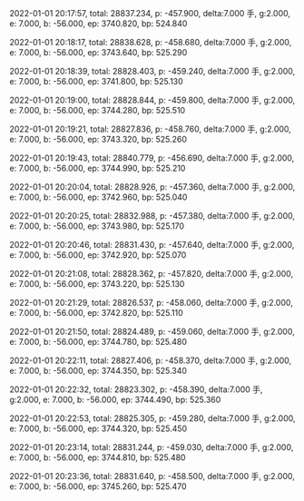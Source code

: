 2022-01-01 20:17:57, total: 28837.234, p: -457.900, delta:7.000 手, g:2.000, e: 7.000, b: -56.000, ep: 3740.820, bp: 524.840

2022-01-01 20:18:17, total: 28838.628, p: -458.680, delta:7.000 手, g:2.000, e: 7.000, b: -56.000, ep: 3743.640, bp: 525.290

2022-01-01 20:18:39, total: 28828.403, p: -459.240, delta:7.000 手, g:2.000, e: 7.000, b: -56.000, ep: 3741.800, bp: 525.130

2022-01-01 20:19:00, total: 28828.844, p: -459.800, delta:7.000 手, g:2.000, e: 7.000, b: -56.000, ep: 3744.280, bp: 525.510

2022-01-01 20:19:21, total: 28827.836, p: -458.760, delta:7.000 手, g:2.000, e: 7.000, b: -56.000, ep: 3743.320, bp: 525.260

2022-01-01 20:19:43, total: 28840.779, p: -456.690, delta:7.000 手, g:2.000, e: 7.000, b: -56.000, ep: 3744.990, bp: 525.210

2022-01-01 20:20:04, total: 28828.926, p: -457.360, delta:7.000 手, g:2.000, e: 7.000, b: -56.000, ep: 3742.960, bp: 525.040

2022-01-01 20:20:25, total: 28832.988, p: -457.380, delta:7.000 手, g:2.000, e: 7.000, b: -56.000, ep: 3743.980, bp: 525.170

2022-01-01 20:20:46, total: 28831.430, p: -457.640, delta:7.000 手, g:2.000, e: 7.000, b: -56.000, ep: 3742.920, bp: 525.070

2022-01-01 20:21:08, total: 28828.362, p: -457.820, delta:7.000 手, g:2.000, e: 7.000, b: -56.000, ep: 3743.220, bp: 525.130

2022-01-01 20:21:29, total: 28826.537, p: -458.060, delta:7.000 手, g:2.000, e: 7.000, b: -56.000, ep: 3742.820, bp: 525.110

2022-01-01 20:21:50, total: 28824.489, p: -459.060, delta:7.000 手, g:2.000, e: 7.000, b: -56.000, ep: 3744.780, bp: 525.480

2022-01-01 20:22:11, total: 28827.406, p: -458.370, delta:7.000 手, g:2.000, e: 7.000, b: -56.000, ep: 3744.350, bp: 525.340

2022-01-01 20:22:32, total: 28823.302, p: -458.390, delta:7.000 手, g:2.000, e: 7.000, b: -56.000, ep: 3744.490, bp: 525.360

2022-01-01 20:22:53, total: 28825.305, p: -459.280, delta:7.000 手, g:2.000, e: 7.000, b: -56.000, ep: 3744.320, bp: 525.450

2022-01-01 20:23:14, total: 28831.244, p: -459.030, delta:7.000 手, g:2.000, e: 7.000, b: -56.000, ep: 3744.810, bp: 525.480

2022-01-01 20:23:36, total: 28831.640, p: -458.500, delta:7.000 手, g:2.000, e: 7.000, b: -56.000, ep: 3745.260, bp: 525.470